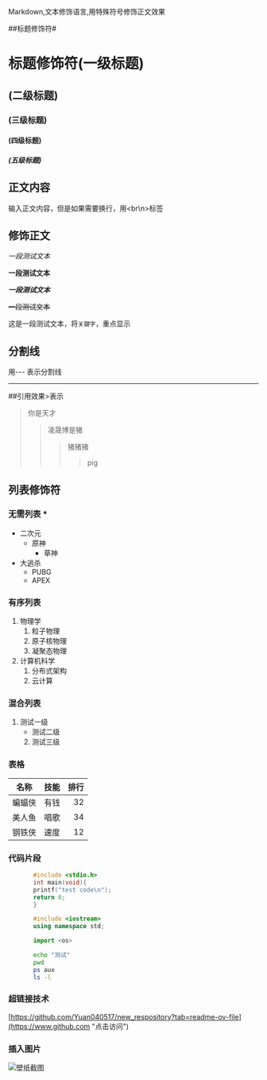 Markdown,文本修饰语言,用特殊符号修饰正文效果<br>

##标题修饰符\#

# 标题修饰符(一级标题)
## (二级标题)
### (三级标题)
#### (四级标题)
##### (五级标题)


## 正文内容

  输入正文内容，但是如果需要换行，用\<br\n>标签

## 修饰正文

  *一段测试文本*

  
  **一段测试文本**


  ***一段测试文本***


  ~~一段测试文本~~

  这是一段测试文本，将`关键字`，重点显示
## 分割线

   用\-\-\- 表示分割线

---


##引用效果\>表示
>你是天才
>>凌晟博是猪
>>>猪猪猪
>>>>pig

## 列表修饰符
### 无需列表 \*
* 二次元
  * 原神
    * 草神
* 大逃杀
  * PUBG
  * APEX

### 有序列表 
1. 物理学
   1. 粒子物理
   2. 原子核物理
   3. 凝聚态物理
2. 计算机科学
   1. 分布式架构
   2. 云计算
### 混合列表
1. 测试一级
   * 测试二级
    2. 测试三级

### 表格
名称|技能|排行
--|:--:|--:
蝙蝠侠|有钱|32
美人鱼|唱歌|34
钢铁侠|速度|12

### 代码片段

```c
       #include <stdio.h>
       int main(void){
       printf("test code\n");
       return 0;
       }
```

```cpp
       #include <iostream>
       using namespace std;
```
```python
       import <os>

```
```bash
       echo "测试"
       pwd
       ps aux
       ls -l

```

### 超链接技术
[https://github.com/Yuan040517/new_respository?tab=readme-ov-file](https://www.github.com "点击访问")

### 插入图片
![壁纸截图](C://sijieduan//1.jpg"悬停标题")
